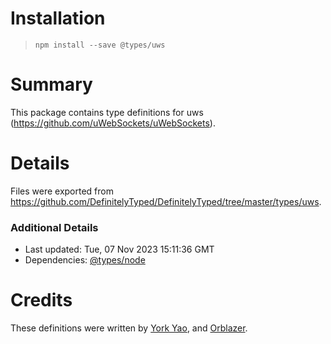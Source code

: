 # Installation
> `npm install --save @types/uws`

# Summary
This package contains type definitions for uws (https://github.com/uWebSockets/uWebSockets).

# Details
Files were exported from https://github.com/DefinitelyTyped/DefinitelyTyped/tree/master/types/uws.

### Additional Details
 * Last updated: Tue, 07 Nov 2023 15:11:36 GMT
 * Dependencies: [@types/node](https://npmjs.com/package/@types/node)

# Credits
These definitions were written by [York Yao](https://github.com/plantain-00), and [Orblazer](https://github.com/orblazer).
